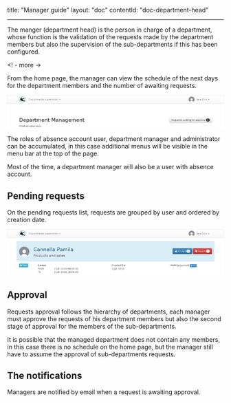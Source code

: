 title: "Manager guide"
layout: "doc"
contentId: "doc-department-head"

---

The manger (department head) is the person in charge of a department, whose function is the validation of the requests made by the department members but also the supervision of the sub-departments if this has been configured.

<! - more ->

From the home page, the manager can view the schedule of the next days for the department members and the number of awaiting requests.

![Home page](images/manager-home.png)


The roles of absence account user, department manager and administrator can be accumulated, in this case additional menus will be visible in the menu bar at the top of the page.

Most of the time, a department manager will also be a user with absence account.


## Pending requests

On the pending requests list, requests are grouped by user and ordered by creation date.

![Home page](images/manager-waiting-requests.png)


## Approval

Requests approval follows the hierarchy of departments, each manager must approve the requests of his department members but also the second stage of approval for the members of the sub-departments.

It is possible that the managed department does not contain any members, in this case there is no schedule on the home page, but the manager still have to assume the approval of sub-departments requests.


## The notifications

Managers are notified by email when a request is awaiting approval.
